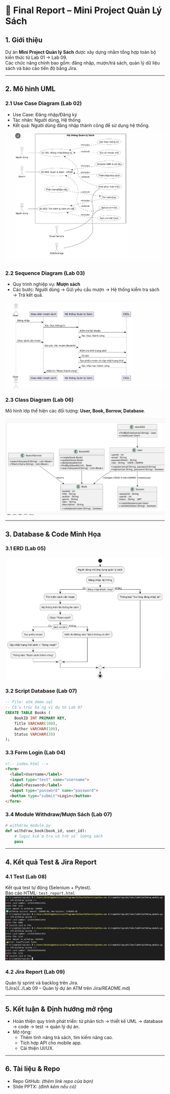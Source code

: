 # 📘 Final Report – Mini Project Quản Lý Sách

## 1. Giới thiệu
Dự án **Mini Project Quản lý Sách** được xây dựng nhằm tổng hợp toàn bộ kiến thức từ Lab 01 → Lab 09.  
Các chức năng chính bao gồm: đăng nhập, mượn/trả sách, quản lý dữ liệu sách và báo cáo tiến độ bằng Jira.

---

## 2. Mô hình UML

### 2.1 Use Case Diagram (Lab 02)
- Use Case: Đăng nhập/Đăng ký  
- Tác nhân: Người dùng, Hệ thống  
- Kết quả: Người dùng đăng nhập thành công để sử dụng hệ thống.

![Use Case](../lab02-usecase/usecase.jpg)

### 2.2 Sequence Diagram (Lab 03)
- Quy trình nghiệp vụ: **Mượn sách**  
- Các bước: Người dùng → Gửi yêu cầu mượn → Hệ thống kiểm tra sách → Trả kết quả.

![Sequence Diagram](../lab03-UML/sqdiagram.jpg)

### 2.3 Class Diagram (Lab 06)
Mô hình lớp thể hiện các đối tượng: **User, Book, Borrow, Database**.

![Class Diagram](../lab06-atm-class/class-book.png)

---

## 3. Database & Code Minh Họa

### 3.1 ERD (Lab 05)
![ERD](../lab05/anhnghiepvu.jpg)

### 3.2 Script Database (Lab 07)
```sql
-- File: atm_demo.sql
-- Cấu trúc bảng ví dụ từ Lab 07
CREATE TABLE Books (
    BookID INT PRIMARY KEY,
    Title VARCHAR(100),
    Author VARCHAR(100),
    Status VARCHAR(20)
);
```

### 3.3 Form Login (Lab 04)
```html
<!-- index.html -->
<form>
  <label>Username</label>
  <input type="text" name="username">
  <label>Password</label>
  <input type="password" name="password">
  <button type="submit">Login</button>
</form>
```

### 3.4 Module Withdraw/Mượn Sách (Lab 07)
```python
# withdraw_module.py
def withdraw_book(book_id, user_id):
    # logic kiểm tra và trừ số lượng sách
    pass
```

---

## 4. Kết quả Test & Jira Report

### 4.1 Test (Lab 08)
Kết quả test tự động (Selenium + Pytest).  
Báo cáo HTML: `test_report.html`  
![Kết quả test](../lab07/ketquatest.jpg)

### 4.2 Jira Report (Lab 09)
Quản lý sprint và backlog trên Jira.  
![Jira](../Lab 09 – Quản lý dự án ATM trên Jira/README.md)

---

## 5. Kết luận & Định hướng mở rộng
- Hoàn thiện quy trình phát triển: từ phân tích → thiết kế UML → database → code → test → quản lý dự án.  
- Mở rộng:  
  - Thêm tính năng trả sách, tìm kiếm nâng cao.  
  - Tích hợp API cho mobile app.  
  - Cải thiện UI/UX.  

---

## 6. Tài liệu & Repo
- Repo GitHub: *(thêm link repo của bạn)*  
- Slide PPTX: *(đính kèm nếu có)*  
